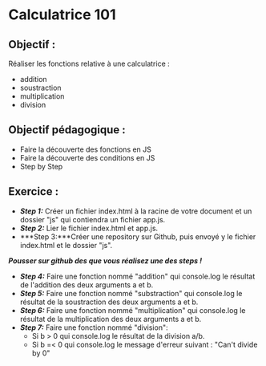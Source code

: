# Calculatrice 101

## Objectif :

Réaliser les fonctions relative à une calculatrice :

- addition
- soustraction
- multiplication
- division

## Objectif pédagogique :

- Faire la découverte des fonctions en JS
- Faire la découverte des conditions en JS
- Step by Step

## Exercice :

- ***Step 1:*** Créer un fichier index.html à la racine de votre document et un dossier "js" qui contiendra un fichier app.js.
- ***Step 2:*** Lier le fichier index.html et app.js.
- ***Step 3:***Créer une repository sur Github, puis envoyé y le fichier index.html et le dossier "js".

***Pousser sur github des que vous réalisez une des steps !***

- ***Step 4:*** Faire une fonction nommé "addition" qui console.log le résultat de l'addition des deux arguments a et b.
- ***Step 5:*** Faire une fonction nommé "substraction" qui console.log le résultat de la soustraction des deux arguments a et b.
- ***Step 6:*** Faire une fonction nommé "multiplication" qui console.log le résultat de la multiplication des deux arguments a et b.
- ***Step 7:*** Faire une fonction nommé "division":
	- Si b > 0 qui console.log le résultat de la division  a/b.
	- Si b =< 0 qui console.log le message d'erreur suivant : "Can't divide by 0"
